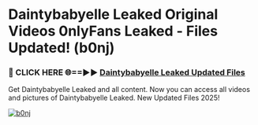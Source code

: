 # Daintybabyelle Leaked Original Videos 0nlyFans Leaked - Files Updated! (b0nj)

<h3>🔴 CLICK HERE 🌐==►► <a href="https://tinyurl.com/ehrbuxhb" rel="nofollow">Daintybabyelle Leaked Updated Files</a></h3>

Get Daintybabyelle Leaked and all content. Now you can access all videos and pictures of Daintybabyelle Leaked. New Updated Files 2025!

[![b0nj](https://i.imgur.com/lVYEuWS.gif)](https://tinyurl.com/ehrbuxhb)
